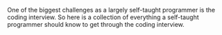 One of the biggest challenges as a largely self-taught programmer is the coding interview. So here is a collection of everything a self-taught programmer should know to get through the coding interview.